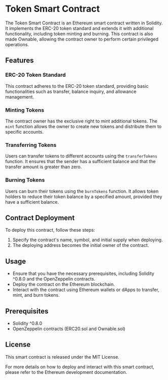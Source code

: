 # Token Smart Contract

The Token Smart Contract is an Ethereum smart contract written in Solidity. It implements the ERC-20 token standard and extends it with additional functionality, including token minting and burning. This contract is also made Ownable, allowing the contract owner to perform certain privileged operations.

## Features

### ERC-20 Token Standard

This contract adheres to the ERC-20 token standard, providing basic functionalities such as transfer, balance inquiry, and allowance management.

### Minting Tokens

The contract owner has the exclusive right to mint additional tokens. The `mint` function allows the owner to create new tokens and distribute them to specific accounts.

### Transferring Tokens

Users can transfer tokens to different accounts using the `transferTokens` function. It ensures that the sender has a sufficient balance and that the transfer amount is greater than zero.

### Burning Tokens

Users can burn their tokens using the `burnTokens` function. It allows token holders to reduce their token balance by a specified amount, provided they have a sufficient balance.

## Contract Deployment

To deploy this contract, follow these steps:

1. Specify the contract's name, symbol, and initial supply when deploying.
2. The deploying address becomes the initial owner of the contract.

## Usage

- Ensure that you have the necessary prerequisites, including Solidity ^0.8.0 and the OpenZeppelin contracts.
- Deploy the contract on the Ethereum blockchain.
- Interact with the contract using Ethereum wallets or dApps to transfer, mint, and burn tokens.

## Prerequisites

- Solidity ^0.8.0
- OpenZeppelin contracts (ERC20.sol and Ownable.sol)

## License

This smart contract is released under the MIT License.

For more details on how to deploy and interact with this smart contract, please refer to the Ethereum development documentation.
